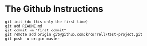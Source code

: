 # The Github Instructions

```
git init (do this only the first time)
git add README.md
git commit -m "first commit"
git remote add origin git@github.com:krcorrell/test-project.git
git push -u origin master
```